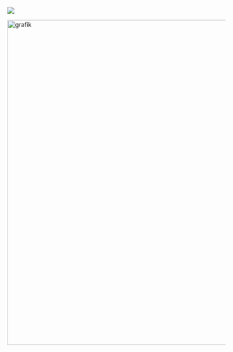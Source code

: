![](https://komarev.com/ghpvc/?username=drownedindreams&color=8db797)

<img width="717" height="749" alt="grafik" src="https://github.com/user-attachments/assets/38102f35-8eb0-4c00-b9d3-edc1ec3e1c55" />


<!--
**drownedindreams/drownedindreams** is a ✨ _special_ ✨ repository because its `README.md` (this file) appears on your GitHub profile.

Here are some ideas to get you started:

- 🔭 I’m currently working on ...
- 🌱 I’m currently learning ...
- 👯 I’m looking to collaborate on ...
- 🤔 I’m looking for help with ...
- 💬 Ask me about ...
- 📫 How to reach me: ...
- 😄 Pronouns: ...
- ⚡ Fun fact: ...
-->
